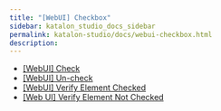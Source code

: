 ```yaml
---
title: "[WebUI] Checkbox" 
sidebar: katalon_studio_docs_sidebar
permalink: katalon-studio/docs/webui-checkbox.html 
description: 
---
```

*   [\[WebUI\] Check](/display/KD/%5BWebUI%5D+Check)
*   [\[WebUI\] Un-check](/display/KD/%5BWebUI%5D+Un-check)
*   [\[WebUI\] Verify Element Checked](/display/KD/%5BWebUI%5D+Verify+Element+Checked)
*   [\[Web UI\] Verify Element Not Checked](/display/KD/%5BWeb+UI%5D+Verify+Element+Not+Checked)